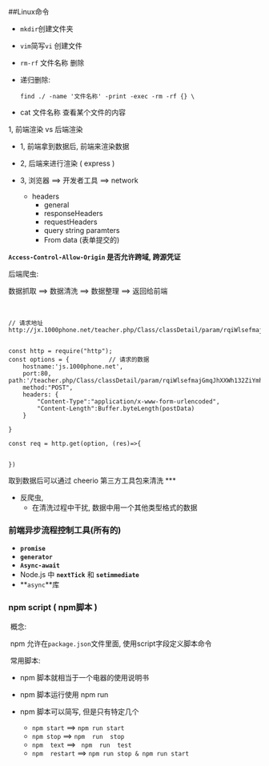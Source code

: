 ##Linux命令

+ `mkdir`创建文件夹

+ `vim`简写`vi` 创建文件

+ `rm-rf`   文件名称   删除

+ 递归删除:

    `find ./ -name '文件名称' -print -exec -rm -rf {} \`

+  cat 文件名称    查看某个文件的内容

1, 前端渲染 vs 后端渲染

+ 1, 前端拿到数据后, 前端来渲染数据

+ 2, 后端来进行渲染 ( express )

+ 3, 浏览器 ==> 开发者工具 ==> network
  + headers
    + general
    + responseHeaders
    + requestHeaders
    + query string paramters
    + From data (表单提交的)

**`Access-Control-Allow-Origin`   是否允许跨域,  跨源凭证**



后端爬虫:

数据抓取 ==> 数据清洗 ==> 数据整理 ==> 返回给前端

​	

```
// 请求地址  http://jx.1000phone.net/teacher.php/Class/classDetail/param/rqiWlsefmajGmqJhXXWh132ZiYmho


const http = require("http");
const options = {			// 请求的数据
    hostname:'js.1000phone.net',  
    port:80,			        											path:'/teacher.php/Class/classDetail/param/rqiWlsefmajGmqJhXXWh132ZiYmho',
    method:"POST",
    headers: {
        "Content-Type":"application/x-www-form-urlencoded",
        "Content-Length":Buffer.byteLength(postData) 
    }
    
}

const req = http.get(option, (res)=>{
    
    
})
```



取到数据后可以通过 cheerio  第三方工具包来清洗  ***



+ 反爬虫,
  + 在清洗过程中干扰, 数据中用一个其他类型格式的数据





### 前端异步流程控制工具(所有的)

+ **`promise`**
+ **`generator`**
+ **`Async-await`**
+ Node.js 中 **`nextTick`**  和 **`setimmediate`**
+ **`async`**库



### npm  script ( npm脚本 )

​	概念:

​		npm 允许在`package.json`文件里面, 使用script字段定义脚本命令

​	常用脚本:

+ npm 脚本就相当于一个电器的使用说明书

+ npm 脚本运行使用 npm run 

+ npm 脚本可以简写,  但是只有特定几个
  + `npm start`  ==>  `npm run start`
  + `npm stop`  ==>  `npm  run  stop`
  + `npm  text`  ==> ` npm  run  test`
  + `npm  restart`  ==>  `npm run stop & npm run start`

 

